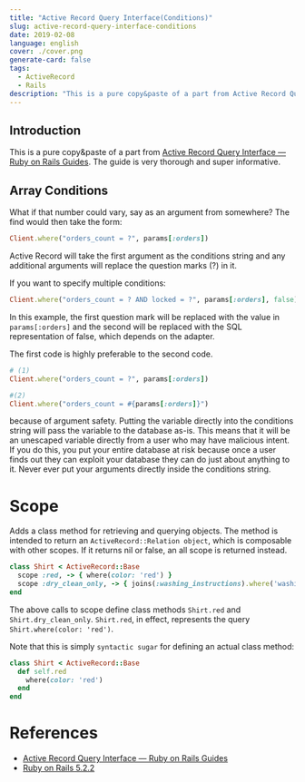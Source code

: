 ```yaml
---
title: "Active Record Query Interface(Conditions)"
slug: active-record-query-interface-conditions
date: 2019-02-08
language: english
cover: ./cover.png
generate-card: false
tags:
  - ActiveRecord
  - Rails
description: "This is a pure copy&paste of a part from Active Record Query Interface — Ruby on Rails Guides. The guide is very thorough and super informative."
---
```

## Introduction

This is a pure copy&paste of a part from [Active Record Query Interface — Ruby on Rails Guides](https://guides.rubyonrails.org/active_record_querying.html#conditions). The guide is very thorough and super informative.

## Array Conditions

What if that number could vary, say as an argument from somewhere? The find would then take the form:

```ruby
Client.where("orders_count = ?", params[:orders])
```

Active Record will take the first argument as the conditions string and any additional arguments will replace the question marks (?) in it.

If you want to specify multiple conditions:

```ruby
Client.where("orders_count = ? AND locked = ?", params[:orders], false)
```

In this example, the first question mark will be replaced with the value in `params[:orders]` and the second will be replaced with the SQL representation of false, which depends on the adapter.

The first code is highly preferable to the second code.

```ruby
# (1)
Client.where("orders_count = ?", params[:orders])
```

```ruby
#(2)
Client.where("orders_count = #{params[:orders]}")
```

because of argument safety. Putting the variable directly into the conditions string will pass the variable to the database as-is. This means that it will be an unescaped variable directly from a user who may have malicious intent. If you do this, you put your entire database at risk because once a user finds out they can exploit your database they can do just about anything to it. Never ever put your arguments directly inside the conditions string.

# Scope

Adds a class method for retrieving and querying objects. The method is intended to return an `ActiveRecord::Relation object`, which is composable with other scopes. If it returns nil or false, an all scope is returned instead.

```ruby
class Shirt < ActiveRecord::Base
  scope :red, -> { where(color: 'red') }
  scope :dry_clean_only, -> { joins(:washing_instructions).where('washing_instructions.dry_clean_only = ?', true) }
end
```

The above calls to scope define class methods `Shirt.red` and `Shirt.dry_clean_only`.
`Shirt.red`, in effect, represents the query `Shirt.where(color: 'red')`.

Note that this is simply `syntactic sugar` for defining an actual class method:

```ruby
class Shirt < ActiveRecord::Base
  def self.red
    where(color: 'red')
  end
end
```

# References

- [Active Record Query Interface — Ruby on Rails Guides](https://guides.rubyonrails.org/active_record_querying.html#conditions)
- [Ruby on Rails 5.2.2](https://api.rubyonrails.org/classes/ActiveRecord/Scoping/Named/ClassMethods.html)
